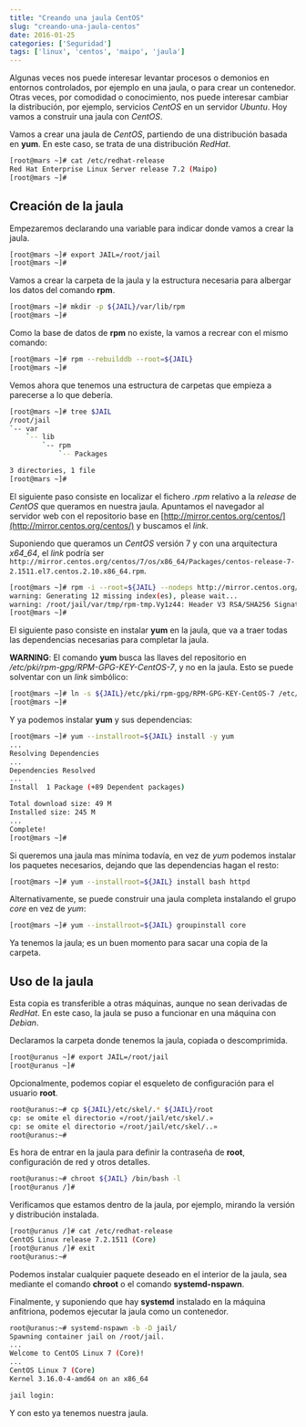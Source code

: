 ```yaml
---
title: "Creando una jaula CentOS"
slug: "creando-una-jaula-centos"
date: 2016-01-25
categories: ['Seguridad']
tags: ['linux', 'centos', 'maipo', 'jaula']
---
```


Algunas veces nos puede interesar levantar procesos o demonios en entornos controlados, por ejemplo en una jaula, o para crear un contenedor. Otras veces, por comodidad o conocimiento, nos puede interesar cambiar la distribución, por ejemplo, servicios *CentOS* en un servidor *Ubuntu*. Hoy vamos a construir una jaula con *CentOS*.<!--more-->

Vamos a crear una jaula de *CentOS*, partiendo de una distribución basada en **yum**. En este caso, se trata de una distribución *RedHat*.

```bash
[root@mars ~]# cat /etc/redhat-release
Red Hat Enterprise Linux Server release 7.2 (Maipo)
[root@mars ~]#
```

## Creación de la jaula

Empezaremos declarando una variable para indicar donde vamos a crear la jaula.

```bash
[root@mars ~]# export JAIL=/root/jail
[root@mars ~]#
```

Vamos a crear la carpeta de la jaula y la estructura necesaria para albergar los datos del comando **rpm**.

```bash
[root@mars ~]# mkdir -p ${JAIL}/var/lib/rpm
[root@mars ~]#
```

Como la base de datos de **rpm** no existe, la vamos a recrear con el mismo comando:

```bash
[root@mars ~]# rpm --rebuilddb --root=${JAIL}
[root@mars ~]# 
```

Vemos ahora que tenemos una estructura de carpetas que empieza a parecerse a lo que debería.

```bash
[root@mars ~]# tree $JAIL
/root/jail
`-- var
    `-- lib
        `-- rpm
            `-- Packages

3 directories, 1 file
[root@mars ~]#
```

El siguiente paso consiste en localizar el fichero *.rpm* relativo a la *release* de *CentOS* que queramos en nuestra jaula. Apuntamos el navegador al servidor web con el repositorio base en [http://mirror.centos.org/centos/](http://mirror.centos.org/centos/) y buscamos el *link*.

Suponiendo que queramos un *CentOS* versión 7 y con una arquitectura *x64_64*, el *link* podría ser `http://mirror.centos.org/centos/7/os/x86_64/Packages/centos-release-7-2.1511.el7.centos.2.10.x86_64.rpm`.

```bash
[root@mars ~]# rpm -i --root=${JAIL} --nodeps http://mirror.centos.org/centos/7/os/x86_64/Packages/centos-release-7-2.1511.el7.centos.2.10.x86_64.rpm
warning: Generating 12 missing index(es), please wait...
warning: /root/jail/var/tmp/rpm-tmp.Vy1z44: Header V3 RSA/SHA256 Signature, key ID f4a80eb5: NOKEY
[root@mars ~]#
```

El siguiente paso consiste en instalar **yum** en la jaula, que va a traer todas las dependencias necesarias para completar la jaula.

**WARNING**: El comando **yum** busca las llaves del repositorio en */etc/pki/rpm-gpg/RPM-GPG-KEY-CentOS-7*, y no en la jaula. Esto se puede solventar con un *link* simbólico:

```bash
[root@mars ~]# ln -s ${JAIL}/etc/pki/rpm-gpg/RPM-GPG-KEY-CentOS-7 /etc/pki/rpm-gpg/RPM-GPG-KEY-CentOS-7
[root@mars ~]#
```

Y ya podemos instalar **yum** y sus dependencias:

```bash
[root@mars ~]# yum --installroot=${JAIL} install -y yum
...
Resolving Dependencies
...
Dependencies Resolved
...
Install  1 Package (+89 Dependent packages)

Total download size: 49 M
Installed size: 245 M
...
Complete!
[root@mars ~]#
```

Si queremos una jaula mas mínima todavía, en vez de *yum* podemos instalar los paquetes necesarios, dejando que las dependencias hagan el resto:

```bash
[root@mars ~]# yum --installroot=${JAIL} install bash httpd
```

Alternativamente, se puede construir una jaula completa instalando el grupo *core* en vez de *yum*:

```bash
[root@mars ~]# yum --installroot=${JAIL} groupinstall core
```

Ya tenemos la jaula; es un buen momento para sacar una copia  de la carpeta.

## Uso de la jaula

Esta copia es transferible a otras máquinas, aunque no sean derivadas de *RedHat*. En este caso, la jaula se puso a funcionar en una máquina con *Debian*.

Declaramos la carpeta donde tenemos la jaula, copiada o descomprimida.

```bash
[root@uranus ~]# export JAIL=/root/jail
[root@uranus ~]#
```

Opcionalmente, podemos copiar el esqueleto de configuración para el usuario **root**.

```bash
root@uranus:~# cp ${JAIL}/etc/skel/.* ${JAIL}/root
cp: se omite el directorio «/root/jail/etc/skel/.»
cp: se omite el directorio «/root/jail/etc/skel/..»
root@uranus:~# 
```

Es hora de entrar en la jaula para definir la contraseña de **root**, configuración de red  y otros detalles.

```bash
root@uranus:~# chroot ${JAIL} /bin/bash -l
[root@uranus /]# 
```

Verificamos que estamos dentro de la jaula, por ejemplo, mirando la versión y distribución instalada.

```bash
[root@uranus /]# cat /etc/redhat-release 
CentOS Linux release 7.2.1511 (Core) 
[root@uranus /]# exit
root@uranus:~# 
```

Podemos instalar cualquier paquete deseado en el interior de la jaula, sea mediante el comando **chroot** o el comando **systemd-nspawn**.

Finalmente, y suponiendo que hay **systemd** instalado en la máquina anfitriona, podemos ejecutar la jaula como un contenedor.

```bash
root@uranus:~# systemd-nspawn -b -D jail/
Spawning container jail on /root/jail.
...
Welcome to CentOS Linux 7 (Core)!
...
CentOS Linux 7 (Core)
Kernel 3.16.0-4-amd64 on an x86_64

jail login: 
```

Y con esto ya tenemos nuestra jaula.
